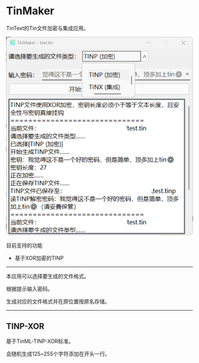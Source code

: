 # TinMaker

TinText的Tin文件加密与集成应用。

![](../imgs/maker/window.png)

目前支持的功能

- 基于XOR加密的TINP

---

本应用可以选择要生成的文件格式。

根据提示输入密码。

生成对应的文件格式并在原位置按原名存储。

---

## TINP-XOR

基于TinML-TINP-XOR标准。

会随机生成125~255个字符添加在开头一行。
